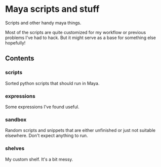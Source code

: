 # Maya scripts and stuff

Scripts and other handy maya things.

Most of the scripts are quite customized for my workflow or previous problems I've had to hack.
But it might serve as a base for something else hopefully!

## Contents

### scripts

Sorted python scripts that should run in Maya.

### expressions

Some expressions I've found useful.

### sandbox

Random scripts and snippets that are either unfinished or just not suitable elsewhere. Don't expect anything to run.

### shelves

My custom shelf. It's a bit messy.